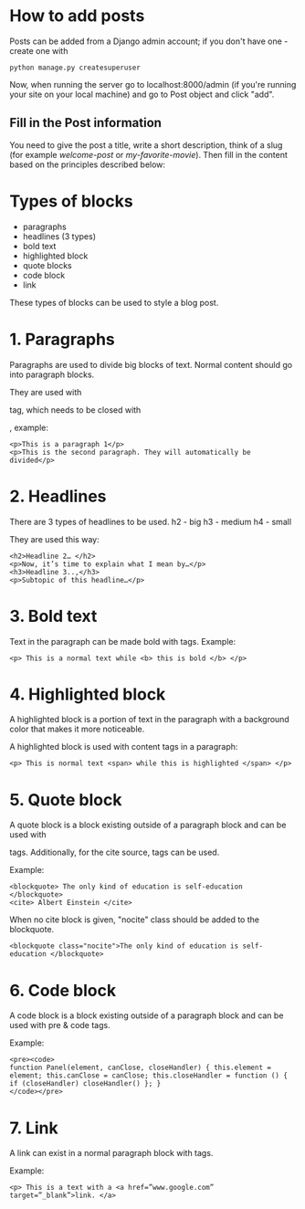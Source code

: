 # How to add posts
Posts can be added from a Django admin account; if you don't have one - create one with
```
python manage.py createsuperuser 
```
Now, when running the server go to localhost:8000/admin (if you're running your site on your local machine) and go to Post object and click "add".

## Fill in the Post information
You need to give the post a title, write a short description, think of a slug (for example *welcome-post* or *my-favorite-movie*). Then fill in the content based on the principles described below:

# Types of blocks
- paragraphs
- headlines (3 types)
- bold text
- highlighted block  
- quote blocks
- code block
- link 

These types of blocks can be used to style a blog post.

# 1. Paragraphs
Paragraphs are used to divide big blocks of text. Normal content should go into paragraph blocks.

They are used with <p> tag, which needs to be closed with </p>, example:
```
<p>This is a paragraph 1</p>
<p>This is the second paragraph. They will automatically be divided</p>
```

# 2. Headlines
There are 3 types of headlines to be used. 
h2 - big
h3 - medium
h4 - small

They are used this way:
```
<h2>Headline 2… </h2>
<p>Now, it’s time to explain what I mean by…</p>
<h3>Headline 3..,</h3>
<p>Subtopic of this headline…</p>
```

# 3. Bold text
Text in the paragraph can be made bold with <b> </b> tags. 
Example:
```
<p> This is a normal text while <b> this is bold </b> </p>
```

# 4. Highlighted block
A highlighted block is a portion of text in the paragraph with a background color that makes it more noticeable.

A highlighted block is used with <span>content</span> tags in a paragraph:
```
<p> This is normal text <span> while this is highlighted </span> </p>
```

# 5. Quote block 
A quote block is a block existing outside of a paragraph block and can be used with <blockquote> </blockquote> tags. Additionally, for the cite source, <cite> </cite> tags can be used.

Example:
```
<blockquote> The only kind of education is self-education </blockquote> 
<cite> Albert Einstein </cite>
```

When no cite block is given, "nocite" class should be added to the blockquote.
```
<blockquote class="nocite">The only kind of education is self-education </blockquote>
```

# 6. Code block 
A code block is a block existing outside of a paragraph block and can be used with pre & code tags.

Example:
```
<pre><code>
function Panel(element, canClose, closeHandler) { this.element = element; this.canClose = canClose; this.closeHandler = function () { if (closeHandler) closeHandler() }; }
</code></pre>
```

# 7. Link 
A link can exist in a normal paragraph block with <a href=”link”> </a> tags.

Example:
```
<p> This is a text with a <a href=”www.google.com” target=”_blank”>link. </a>
```

